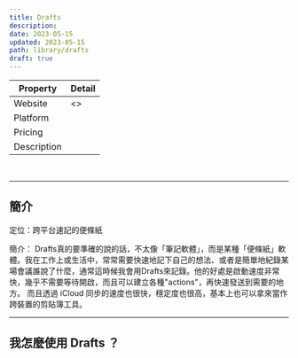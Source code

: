 ```yaml
---
title: Drafts
description: 
date: 2023-05-15
updated: 2023-05-15
path: library/drafts
draft: true
---
```


| Property | Detail |
| --- | --- |
| Website | <> |
| Platform |  |
| Pricing |  |
| Description |  |

<br>

---

## 簡介
定位：跨平台速記的便條紙

簡介： Drafts真的要準確的說的話，不太像「筆記軟體」，而是某種「便條紙」軟體。我在工作上或生活中，常常需要快速地記下自己的想法、或者是簡單地紀錄某場會議誰說了什麼，通常這時候我會用Drafts來記錄。他的好處是啟動速度非常快，幾乎不需要等待開啟，而且可以建立各種"actions"，再快速發送到需要的地方。
而且透過 iCloud 同步的速度也很快，穩定度也很高，基本上也可以拿來當作跨裝置的剪貼簿工具。

---

## 我怎麼使用 Drafts ？
